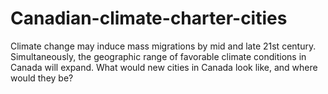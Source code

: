 # Canadian-climate-charter-cities
Climate change may induce mass migrations by mid and late 21st century. Simultaneously, the geographic range of favorable climate conditions in Canada will expand. What would new cities in Canada look like, and where would they be?
